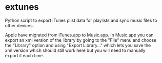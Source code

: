 # extunes
Python script to export iTunes plist data for playlists and sync music files to other devices.

Apple have migrated from iTunes.app to Music.app.
In Music.app you can export an xml version of the library by going to the "File" menu and choose the "Library" option and using "Export Library..." which lets you save the xml version which should still work here but you will need to manually export it each time.
